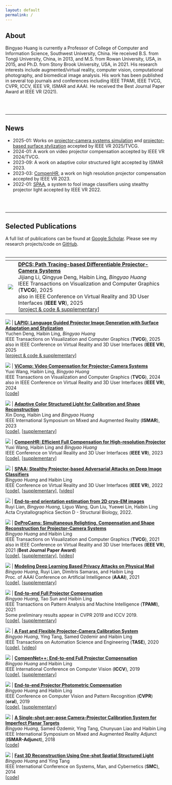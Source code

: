 ```yaml
---
layout: default
permalink: /
---
```


## About
Bingyao Huang is currently a Professor of College of Computer and Information Science, Southwest University, China. He received B.S. from Tongji University, China, in 2013, and M.S. from Rowan University, USA, in 2015, and Ph.D. from Stony Brook University, USA, in 2021. His research interests include augmented/virtual reality, computer vision, computational photography, and biomedical image analysis. His work has been published in several top journals and conferences including IEEE TPAMI, IEEE TVCG, CVPR, ICCV, IEEE VR, ISMAR and AAAI. He received the Best Journal Paper Award at IEEE VR (2021).

<br><br>

___
## News
* 2025-01: Works on [projector-camera systems simulation](https://jijiangli.github.io/DPCS/) and [projector-based surface stylization](https://yuchendeng.com/LAPIG/) accepted by IEEE VR 2025/TVCG.
* 2024-01: A work on video projector compensation accepted by IEEE VR 2024/TVCG.
* 2023-09: A work on adaptive color structured light accepted by ISMAR 2023.
* 2023-03: [CompenHR](/pub/CompenHR), a work on high resolution projector compensation accepted by IEEE VR 2023.
* 2022-01: [SPAA](/pub/SPAA), a system to fool image classifiers using stealthy projector light accepted by IEEE VR 2022.
<!-- * 2021-09: Joined Southwest University, China. -->
<!-- * 2021-05: Got my Ph.D. from Stony Brook University. Sincere thanks to my family, advisor, committee, collaborators and friends, this Ph.D. journey would not be so joyous without their support. -->
<!-- * 2021-04: [DeProCams](/pub/DeProCams) received the [Best Journal Paper Award](https://ieeevr.org/2021/awards/conference-awards/#journal-best) at IEEE VR 2021. -->
<!-- * 2021-01: [DeProCams (Deep Projector-Camera Systems)](/pub/DeProCams) accepted by IEEE VR 2021/TVCG. -->
<!-- * 2021-01: [CompenNeSt++](/pub/CompenNeSt%2B%2B/), a system for projector compensation accepted by TPAMI. -->
<!-- * 2020-12: [Neural-STE (See-Though-Envelope)](https://arxiv.org/pdf/2012.11803.pdf), a work on physical mail privacy accepted by AAAI 2021. -->
<br><br>

___
## Selected Publications
A full list of publications can be found at [Google Scholar](https://scholar.google.com/citations?hl=en&user=GyyV2lkAAAAJ&view_op=list_works&sortby=pubdate). Please see my research projects/code on [GitHub](https://github.com/BingyaoHuang).
<br><br>

|<i></i>|<i></i>| 
:--- |:---
<img src='/images/teasers/DPCS-vr25.jpg' class='teaser-image'> | [**DPCS: Path Tracing-based Differentiable Projector-Camera Systems**](/pub/DPCS) <br> Jijiang Li, Qingyue Deng, Haibin Ling, *Bingyao Huang* <br> IEEE Transactions on Visualization and Computer Graphics (**TVCG**), 2025 <br> also in IEEE Conference on Virtual Reality and 3D User Interfaces (**IEEE VR**), 2025 <br> [[project & code & supplementary](https://jijiangli.github.io/DPCS/)]

<img src='/images/teasers/LAPIG-vr25.gif' class='teaser-image'> | [**LAPIG: Language Guided Projector Image Generation with Surface Adaptation and Stylization**](/pub/LAPIG) <br> Yuchen Deng, Haibin Ling, *Bingyao Huang* <br> IEEE Transactions on Visualization and Computer Graphics (**TVCG**), 2025 <br> also in IEEE Conference on Virtual Reality and 3D User Interfaces (**IEEE VR**), 2025 <br> [[project & code & supplementary](https://yuchendeng.com/LAPIG/)]

<img src='/images/teasers/ViComp-vr24s.png' class='teaser-image'> | [**ViComp: Video Compensation for Projector-Camera Systems**](/pub/ViComp) <br> Yuxi Wang, Haibin Ling, *Bingyao Huang* <br> IEEE Transactions on Visualization and Computer Graphics (**TVCG**), 2024 <br> also in IEEE Conference on Virtual Reality and 3D User Interfaces (**IEEE VR**), 2024 <br> [[code](https://github.com/cyxwang/ViComp)]


<img src='/images/teasers/Adaptive_color_SL.png' class='teaser-image'> | [**Adaptive Color Structured Light for Calibration and Shape Reconstruction**](/pub/Adaptive_color_SL) <br> Xin Dong, Haibin Ling and *Bingyao Huang* <br> IEEE International Symposium on Mixed and Augmented Reality (**ISMAR**), 2023 <br> [[code](https://github.com/Dongxin000/Adaptive-color-SL)], [[supplementary](/pub/Adaptive_color_SL/supp)]

<img src='/images/teasers/CompenHR.png' class='teaser-image'> | [**CompenHR: Efficient Full Compensation for High-resolution Projector**](/pub/CompenHR) <br> Yuxi Wang, Haibin Ling and *Bingyao Huang* <br> IEEE Conference on Virtual Reality and 3D User Interfaces (**IEEE VR**), 2023 <br> [[code](https://github.com/cyxwang/CompenHR)], [[supplementary](/pub/CompenHR/supp)]

<img src='/images/teasers/SPAA.png' class='teaser-image'> | [**SPAA: Stealthy Projector-based Adversarial Attacks on Deep Image Classifiers**](/pub/SPAA) <br> *Bingyao Huang* and Haibin Ling <br> IEEE Conference on Virtual Reality and 3D User Interfaces (**IEEE VR**), 2022 <br>  [[code](https://github.com/BingyaoHuang/SPAA)], [[supplementary](/pub/SPAA/supp)], [[video](https://youtu.be/7oSh5BmJDJ8?list=PLmkIPPvcHLZgWaBGqwiAe52PLDNnMtIA5&t=477)]

<img src='/images/teasers/cryoEM-pose.jpg' class='teaser-image'> | [**End-to-end orientation estimation from 2D cryo-EM images**](https://scripts.iucr.org/cgi-bin/paper?S2059798321011761) <br> Ruyi Lian, *Bingyao Huang*, Liguo Wang, Qun Liu, Yuewei Lin, Haibin Ling <br>  Acta Crystallographica Section D - Structural Biology, 2022.

<img src='/images/teasers/DeProCams.gif' class='teaser-image'> | [**DeProCams: Simultaneous Relighting, Compensation and Shape Reconstruction for Projector-Camera Systems**](/pub/DeProCams) <br> *Bingyao Huang* and Haibin Ling <br> IEEE Transactions on Visualization and Computer Graphics (**TVCG**), 2021 <br> also in IEEE Conference on Virtual Reality and 3D User Interfaces (**IEEE VR**), 2021 (**Best Journal Paper Award**) <br> [[code](https://github.com/BingyaoHuang/DeProCams)], [[supplementary](/pub/DeProCams/supp)], [[video](https://youtu.be/pQ8k4AOhwlU)]

<img src='/images/teasers/Neural-STE.png' class='teaser-image'> | [**Modeling Deep Learning Based Privacy Attacks on Physical Mail**](https://arxiv.org/pdf/2012.11803.pdf) <br> *Bingyao Huang*, Ruyi Lian, Dimitris Samaras, and Haibin Ling <br> Proc. of AAAI Conference on Artificial Intelligence (**AAAI**), 2021 <br>  [[code](https://github.com/BingyaoHuang/Neural-STE)], [[supplementary](/pub/Neural-STE/supp)] 

<img src='/images/teasers/CompenNeSt++.png' class='teaser-image'> | [**End-to-end Full Projector Compensation**](/pub/CompenNeSt%2B%2B/) <br> *Bingyao Huang*, Tao Sun and Haibin Ling <br> IEEE Transactions  on Pattern Analysis and Machine Intelligence (**TPAMI**), 2021 <br>Some preliminary results appear in CVPR 2019 and ICCV 2019.  <br>  [[code](https://github.com/BingyaoHuang/CompenNeSt-plusplus)], [[supplementary](/pub/CompenNeSt%2B%2B/supp)] 

<img src='/images/teasers/TASE20.png' class='teaser-image'> | [**A Fast and Flexible Projector-Camera Calibration System**](/single-shot-pro-cam-calib) <br> *Bingyao Huang*, Ying Tang, Samed Ozdemir and Haibin Ling <br> IEEE Transactions on Automation Science and Engineering (**TASE**), 2020 <br>  [[code](https://github.com/BingyaoHuang/single-shot-pro-cam-calib)], [[video](https://youtu.be/fnrVDOhcu7I)]

<img src='/images/teasers/CompenNet++.png' class='teaser-image'> | [**CompenNet++: End-to-end Full Projector Compensation**](/compennet++) <br> *Bingyao Huang* and Haibin Ling <br> IEEE International Conference on Computer Vision (**ICCV**), 2019 <br>  [[code](https://github.com/BingyaoHuang/CompenNet-plusplus)], [[supplementary](https://www3.cs.stonybrook.edu/~hling/publication/CompenNet++_sup-high-res.pdf)] 

<img src='/images/teasers/CompenNet.png' class='teaser-image'> | [**End-to-end Projector Photometric Compensation**](/compennet) <br> *Bingyao Huang* and Haibin Ling <br> IEEE Conference on Computer Vision and Pattern Recognition (**CVPR**) (**oral**), 2019 <br>  [[code](https://github.com/BingyaoHuang/CompenNet)], [[supplementary](https://openaccess.thecvf.com/content_CVPR_2019/supplemental/Huang_End-To-End_Projector_Photometric_CVPR_2019_supplemental.pdf)] 

<img src='/images/teasers/ISMAR18.png' class='teaser-image'> | [**A Single-shot-per-pose Camera-Projector Calibration System for Imperfect Planar Targets**](/single-shot-pro-cam-calib) <br> *Bingyao Huang*, Samed Ozdemir, Ying Tang, Chunyuan Liao and Haibin Ling <br> IEEE International Symposium on Mixed and Augmented Reality Adjunct (**ISMAR-Adjunct**), 2018 <br>  [[code](https://github.com/BingyaoHuang/single-shot-pro-cam-calib)] 

<img src='/images/teasers/smc14.png' class='teaser-image'> | [**Fast 3D Reconstruction Using One-shot Spatial Structured Light**](https://ieeexplore.ieee.org/document/6973962) <br> *Bingyao Huang* and Ying Tang <br> IEEE International Conference on Systems, Man, and Cybernetics (**SMC**), 2014 <br>  [[code](https://github.com/BingyaoHuang/single-shot-pro-cam-calib)] 





<!-- * **DeProCams: Simultaneous Relighting, Compensation and Shape Reconstruction for Projector-Camera Systems**\
*Bingyao Huang* and Haibin Ling\
IEEE Conf. on Virtual Reality and 3D User Interfaces (**IEEE VR**), 2021\
also in IEEE Trans. on Visualization and Computer Graphics (**T-VCG**)

* **Modeling Deep Learning Based Optical Attacks to Mail Privacy**\
*Bingyao Huang*, Ruyi Lian, Dimitris Samaras, and Haibin Ling\
Proc. of AAAI Conference on Artificial Intelligence (**AAAI**), 2021

* **End-to-end Full Projector Compensation**\
*Bingyao Huang*, Tao Sun, and Haibin Ling\
IEEE Trans. on Pattern Analysis and Machine Intelligence (**PAMI**), 2021.\
Some preliminary results appear in CVPR 2019 and ICCV 2019

* **A Fast and Flexible Projector-Camera Calibration System**\
*Bingyao Huang*, Ying Tang, Samed Ozdemir and Haibin Ling\
IEEE Transactions on Automation Science and Engineering (**T-ASE**), 2020.

* **CompenNet++: End-to-end Full Projector Compensation**\
*Bingyao Huang* and Haibin Ling\
IEEE International Conference on Computer Vision (**ICCV**), 2019.

* **End-to-end Projector Photometric Compensation**\
*Bingyao Huang* and Haibin Ling\
IEEE Conf. on Computer Vision and Pattern Recognition (**CVPR**) (**oral**), 2019.

* **A Single-shot-per-pose Camera-Projector Calibration System For Imperfect Planar Targets**\
*Bingyao Huang*, Samed Ozdemir, Ying Tang, Chunyuan Liao and Haibin Ling\
IEEE International Symposium on Mixed and Augmented Reality Adjunct (**ISMAR-Adjunct**), 2018. -->